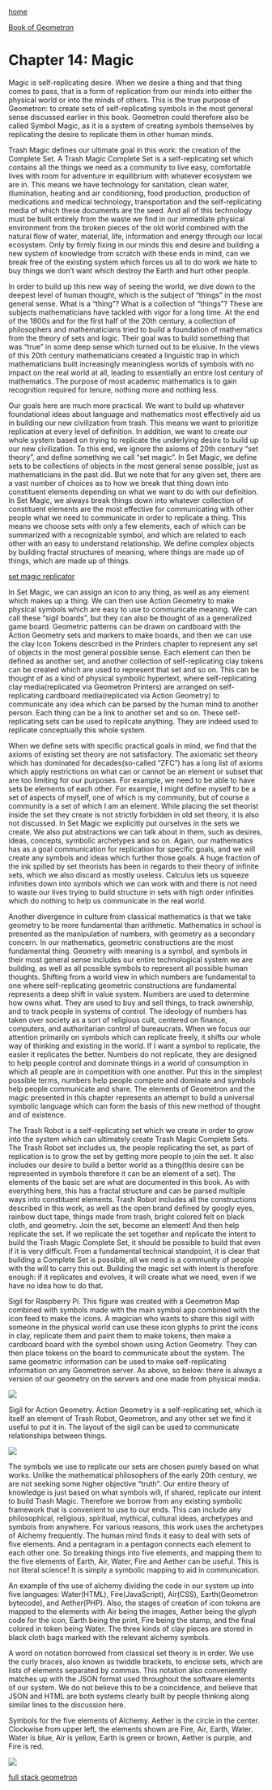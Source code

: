 [home](index.html)

[Book of Geometron](scrolls/bookofgeometron.md)

# Chapter 14: Magic

Magic is self-replicating desire. When we desire a thing and that thing
comes to pass, that is a form of replication from our minds into either
the physical world or into the minds of others. This is the true purpose
of Geometron: to create sets of self-replicating symbols in the most
general sense discussed earlier in this book. Geometron could therefore
also be called Symbol Magic, as it is a system of creating symbols
themselves by replicating the desire to replicate them in other human
minds.

Trash Magic defines our ultimate goal in this work: the creation of the
Complete Set. A Trash Magic Complete Set is a self-replicating set which
contains all the things we need as a community to live easy, comfortable
lives with room for adventure in equilibrium with whatever ecosystem we
are in. This means we have technology for sanitation, clean water,
illumination, heating and air conditioning, food production, production
of medications and medical technology, transportation and the
self-replicating media of which these documents are the seed. And all of
this technology must be built entirely from the waste we find in our
immediate physical environment from the broken pieces of the old world
combined with the natural flow of water, material, life, information and
energy through our local ecosystem. Only by firmly fixing in our minds
this end desire and building a new system of knowledge from scratch with
these ends in mind, can we break free of the existing system which
forces us all to do work we hate to buy things we don’t want which
destroy the Earth and hurt other people.

In order to build up this new way of seeing the world, we dive down to
the deepest level of human thought, which is the subject of “things” in
the most general sense. What is a “thing”? What is a collection of
“things”? These are subjects mathematicians have tackled with vigor for
a long time. At the end of the 1800s and for the first half of the 20th
century, a collection of philosophers and mathematicians tried to build
a foundation of mathematics from the theory of sets and logic. Their
goal was to build something that was “true” in some deep sense which
turned out to be elusive. In the views of this 20th century
mathematicians created a linguistic trap in which mathematicians built
increasingly meaningless worlds of symbols with no impact on the real
world at all, leading to essentially an entire lost century of
mathematics. The purpose of most academic mathematics is to gain
recognition required for tenure, nothing more and nothing less.

Our goals here are much more practical. We want to build up whatever
foundational ideas about language and mathematics most effectively aid
us in building our new civilization from trash. This means we want to
prioritize replication at every level of definition. In addition, we
want to create our whole system based on trying to replicate the
underlying desire to build up our new civilization. To this end, we
ignore the axioms of 20th century “set theory”, and define something we
call “set magic”. In Set Magic, we define sets to be collections of
objects in the most general sense possible, just as mathematicians in
the past did. But we note that for any given set, there are a vast
number of choices as to how we break that thing down into constituent
elements depending on what we want to do with our definition. In Set
Magic, we always break things down into whatever collection of
constituent elements are the most effective for communicating with other
people what we need to communicate in order to replicate a thing. This
means we choose sets with only a few elements, each of which can be
summarized with a recognizable symbol, and which are related to each
other with an easy to understand relationship. We define complex objects
by building fractal structures of meaning, where things are made up of
things, which are made up of things.

[set magic replicator](set.html)

In Set Magic, we can assign an icon to any thing, as well as any element
which makes up a thing. We can then use Action Geometry to make physical
symbols which are easy to use to communicate meaning. We can call these
“sigil boards”, but they can also be thought of as a generalized game
board. Geometric patterns can be drawn on cardboard with the Action
Geometry sets and markers to make boards, and then we can use the clay
Icon Tokens described in the Printers chapter to represent any set of
objects in the most general possible sense. Each element can then be
defined as another set, and another collection of self-replicating clay
tokens can be created which are used to represent that set and so on.
This can be thought of as a kind of physical symbolic hypertext, where
self-replicating clay media(replicated via Geometron Printers) are
arranged on self-replicating cardboard media(replicated via Action
Geometry) to communicate any idea which can be parsed by the human mind
to another person. Each thing can be a link to another set and so on.
These self-replicating sets can be used to replicate anything. They are
indeed used to replicate conceptually this whole system.

When we define sets with specific practical goals in mind, we find that
the axioms of existing set theory are not satisfactory. The axiomatic
set theory which has dominated for decades(so-called “ZFC”) has a long
list of axioms which apply restrictions on what can or cannot be an
element or subset that are too limiting for our purposes. For example,
we need to be able to have sets be elements of each other. For example,
I might define myself to be a set of aspects of myself, one of which is
my community, but of course a community is a set of which I am an
element. While placing the set theorist inside the set they create is
not strictly forbidden in old set theory, it is also not discussed. In
Set Magic we explicitly put ourselves in the sets we create. We also put
abstractions we can talk about in them, such as desires, ideas,
concepts, symbolic archetypes and so on. Again, our mathematics has as a
goal communication for replication for specific goals, and we will
create any symbols and ideas which further those goals. A huge fraction
of the ink spilled by set theorists has been in regards to their theory
of infinite sets, which we also discard as mostly useless. Calculus lets
us squeeze infinities down into symbols which we can work with and there
is not need to waste our lives trying to build structure in sets with
high order infinities which do nothing to help us communicate in the
real world.

Another divergence in culture from classical mathematics is that we take
geometry to be more fundamental than arithmetic. Mathematics in school
is presented as the manipulation of numbers, with geometry as a
secondary concern. In our mathematics, geometric constructions are the
most fundamental thing. Geometry with meaning is a symbol, and symbols
in their most general sense includes our entire technological system we
are building, as well as all possible symbols to represent all possible
human thoughts. Shifting from a world view in which numbers are
fundamental to one where self-replicating geometric constructions are
fundamental represents a deep shift in value system. Numbers are used to
determine how owns what. They are used to buy and sell things, to track
ownership, and to track people in systems of control. The ideology of
numbers has taken over society as a sort of religious cult, centered on
finance, computers, and authoritarian control of bureaucrats. When we
focus our attention primarily on symbols which can replicate freely, it
shifts our whole way of thinking and existing in the world. If I want a
symbol to replicate, the easier it replicates the better. Numbers do not
replicate, they are designed to help people control and dominate things
in a world of consumption in which all people are in competition with
one another. Put this in the simplest possible terms, numbers help
people compete and dominate and symbols help people communicate and
share. The elements of Geometron and the magic presented in this chapter
represents an attempt to build a universal symbolic language which can
form the basis of this new method of thought and of existence.

The Trash Robot is a self-replicating set which we create in order to
grow into the system which can ultimately create Trash Magic Complete
Sets. The Trash Robot set includes us, the people replicating the set,
as part of replication is to grow the set by getting more people to join
the set. It also includes our desire to build a better world as a
thing(this desire can be represented in symbols therefore it can be an
element of a set). The elements of the basic set are what are documented
in this book. As with everything here, this has a fractal structure and
can be parsed multiple ways into constituent elements. Trash Robot
includes all the constructions described in this work, as well as the
open brand defined by googly eyes, rainbow duct tape, things made from
trash, bright colored felt on black cloth, and geometry. Join the set,
become an element! And then help replicate the set. If we replicate the
set together and replicate the intent to build the Trash Magic Complete
Set, it should be possible to build that even if it is very difficult.
From a fundamental technical standpoint, it is clear that building a
Complete Set is possible, all we need is a community of people with the
will to carry this out. Building the magic set with intent is therefore
enough: if it replicates and evolves, it will create what we need, even
if we have no idea how to do that.


Sigil for Raspberry Pi. This figure was created with a Geometron Map
combined with symbols made with the main symbol app combined with the
icon feed to make the icons. A magician who wants to share this sigil
with someone in the physical world can use these icon glyphs to print
the icons in clay, replicate them and paint them to make tokens, then
make a cardboard board with the symbol shown using Action Geometry. They
can then place tokens on the board to communicate about the system. The
same geometric information can be used to make self-replicating
information on any Geometron server. As above, so below: there is always
a version of our geometry on the servers and one made from physical
media.

![](imageset/uploadimages/pisigil.png)


Sigil for Action Geometry. Action Geometry is a self-replicating set,
which is itself an element of Trash Robot, Geometron, and any other set
we find it useful to put it in. The layout of the sigil can be used to
communicate relationships between
things.

![](imageset/uploadimages/actiongeometrysigil.png)

The symbols we use to replicate our sets are chosen purely based on what
works. Unlike the mathematical philosophers of the early 20th century,
we are not seeking some higher objective “truth”. Our entire theory of
knowledge is just based on what symbols will, if shared, replicate our
intent to build Trash Magic. Therefore we borrow from any existing
symbolic framework that is convenient to use to our ends. This can
include any philosophical, religious, spiritual, mythical, cultural
ideas, archetypes and symbols from anywhere. For various reasons, this
work uses the archetypes of Alchemy frequently. The human mind finds it
easy to deal with sets of five elements. And a pentagram in a pentagon
connects each element to each other one. So breaking things into five
elements, and mapping them to the five elements of Earth, Air, Water,
Fire and Aether can be useful. This is not literal science! It is simply
a symbolic mapping to aid in communication.

An example of the use of alchemy dividing the code in our system up into
five languages: Water(HTML), Fire(JavaScript), Air(CSS), Earth(Geometron
bytecode), and Aether(PHP). Also, the stages of creation of icon tokens
are mapped to the elements with Air being the images, Aether being the
glyph code for the icon, Earth being the print, Fire being the stamp,
and the final colored in token being Water. The three kinds of clay
pieces are stored in black cloth bags marked with the relevant alchemy
symbols.

A word on notation borrowed from classical set theory is in order. We
use the curly braces, also known as twiddle brackets, to enclose sets,
which are lists of elements separated by commas. This notation also
conveniently matches up with the JSON format used throughout the
software elements of our system. We do not believe this to be a
coincidence, and believe that JSON and HTML are both systems clearly
built by people thinking along similar lines to the discussion here.


Symbols for the five elements of Alchemy. Aether is the circle in the
center. Clockwise from upper left, the elements shown are Fire, Air,
Earth, Water. Water is blue, Air is yellow, Earth is green or brown,
Aether is purple, and Fire is
red.

![](imageset/uploadimages/elements.png)

[full stack geometron](scrolls/fullstack.md)

